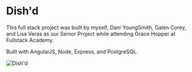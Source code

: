 # Dish'd

This full stack project was built by myself, Dani YoungSmith, Galen Corey, and Lisa Veras as our Senior Project while attending Grace Hopper at Fullstack Academy.

Built with AngularJS, Node, Express, and PostgreSQL.

![Dish'd](https://github.com/johanna08/johanna08.github.io/images/dishd.png)

